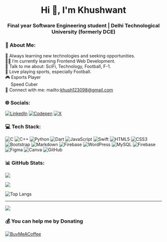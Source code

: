 <h1 align="center">Hi 👋, I'm Khushwant</h1>
<h3 align="center">Final year Software Engineering student | Delhi Technological University (formerly DCE)</h3>

### 💫 About Me:
🌱 Always learning new technologies and seeking opportunities.<br>
🧑‍💻 I’m currently learning Frontend Web Development.<br>
💬 Talk to me about: SciFi, Technology, Football, F-1.<br>
🏅 Love playing sports, especially Football.<br>
🎮 Esports Player<br>
<img src="https://github.com/Khush1t/khush1t/assets/76950403/89be5519-744a-4734-98cf-b4b596692854" style="vertical-align: middle; width: 1em; height: 1em;"/> Speed Cuber<br>
📧 Connect with me: mailto:khush123098@gmail.com


### 🌐 Socials:
[![LinkedIn](https://img.shields.io/badge/LinkedIn-%230077B5.svg?logo=linkedin&logoColor=white)](https://linkedin.com/in/khush1t) 
[![Codepen](https://img.shields.io/badge/Codepen-000000?style=for-the-badge&logo=codepen&logoColor=white)](https://codepen.io/khushwant-the-sans) 
[![X](https://img.shields.io/badge/X-black.svg?logo=X&logoColor=white)](https://x.com/Khush_1t)

### 💻 Tech Stack:
![C](https://img.shields.io/badge/c-%2300599C.svg?style=for-the-badge&logo=c&logoColor=white) 
![C++](https://img.shields.io/badge/c++-%2300599C.svg?style=for-the-badge&logo=c%2B%2B&logoColor=white) 
![Python](https://img.shields.io/badge/python-3670A0?style=for-the-badge&logo=python&logoColor=ffdd54) 
![Dart](https://img.shields.io/badge/dart-%230175C2.svg?style=for-the-badge&logo=dart&logoColor=white) 
![JavaScript](https://img.shields.io/badge/javascript-%23323330.svg?style=for-the-badge&logo=javascript&logoColor=%23F7DF1E) 
![Swift](https://img.shields.io/badge/swift-F54A2A?style=for-the-badge&logo=swift&logoColor=white) 
![HTML5](https://img.shields.io/badge/html5-%23E34F26.svg?style=for-the-badge&logo=html5&logoColor=white) 
![CSS3](https://img.shields.io/badge/css3-%231572B6.svg?style=for-the-badge&logo=css3&logoColor=white) 
![Bootstrap](https://img.shields.io/badge/bootstrap-%238511FA.svg?style=for-the-badge&logo=bootstrap&logoColor=white) 
![Markdown](https://img.shields.io/badge/markdown-%23000000.svg?style=for-the-badge&logo=markdown&logoColor=white) 
![Firebase](https://img.shields.io/badge/firebase-%23039BE5.svg?style=for-the-badge&logo=firebase) 
![WordPress](https://img.shields.io/badge/WordPress-%23117AC9.svg?style=for-the-badge&logo=WordPress&logoColor=white) 
![MySQL](https://img.shields.io/badge/mysql-4479A1.svg?style=for-the-badge&logo=mysql&logoColor=white) 
![Firebase](https://img.shields.io/badge/firebase-a08021?style=for-the-badge&logo=firebase&logoColor=ffcd34) 
![Figma](https://img.shields.io/badge/figma-%23F24E1E.svg?style=for-the-badge&logo=figma&logoColor=white) 
![Canva](https://img.shields.io/badge/Canva-%2300C4CC.svg?style=for-the-badge&logo=Canva&logoColor=white) 
![GitHub](https://img.shields.io/badge/github-%23121011.svg?style=for-the-badge&logo=github&logoColor=white)


### 📊 GitHub Stats:
![](https://github-readme-stats.vercel.app/api?username=khush1t&theme=onedark&hide_border=true&include_all_commits=false&count_private=false)<br/>

![](https://github-readme-streak-stats.herokuapp.com/?user=khush1t&theme=onedark&hide_border=true)<br/>

![Top Langs](https://github-readme-stats.vercel.app/api/top-langs/?username=khush1t&layout=compact&theme=onedark&hide_border=true)

<!---
## 🏆 GitHub Trophies
![](https://github-profile-trophy.vercel.app/?username=khush1t&theme=radical&no-frame=false&no-bg=false&margin-w=4)
--->

<!---
### 🔝 Top Contributed Repo
![](https://github-contributor-stats.vercel.app/api?username=khush1t&limit=5&theme=dark&combine_all_yearly_contributions=true)
--->

---
[![](https://visitcount.itsvg.in/api?id=khush1t&icon=0&color=0)](https://visitcount.itsvg.in)

  ### 💰 You can help me by Donating
  [![BuyMeACoffee](https://img.shields.io/badge/Buy%20Me%20a%20Coffee-ffdd00?style=for-the-badge&logo=buy-me-a-coffee&logoColor=black)](https://buymeacoffee.com/khush1t) 
